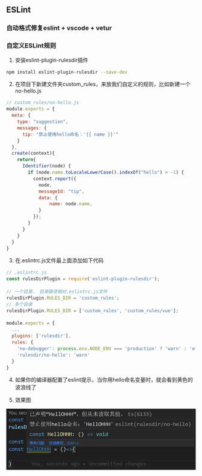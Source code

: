 ## ESLint

### 自动格式修复eslint + vscode + vetur


### 自定义ESLint规则

1. 安装eslint-plugin-rulesdir插件
```sh
npm install eslint-plugin-rulesdir --save-dev
```

2. 在项目下新建文件夹custom_rules，来放我们自定义的规则，比如新建一个no-hello.js
```js
// custom_rules/no-hello.js
module.exports = {
  meta: {
    type: "suggestion",
    messages: {
      tip: "禁止使用hello命名：'{{ name }}'"
    }
  },
  create(context){
    return{
      Identifier(node) {
        if (node.name.toLocaleLowerCase().indexOf("hello") > -1) {
          context.report({
            node,
            messageId: "tip",
            data: {
                name: node.name,
            }
          });
        }
      }
    }
  }
}
```

3. 在.eslintrc.js文件最上面添加如下代码
```js
// .eslintrc.js
const rulesDirPlugin = require('eslint-plugin-rulesdir');

// 一个目录， 目录路径相对.eslintrc.js文件
rulesDirPlugin.RULES_DIR = 'custom_rules';
// 多个目录
rulesDirPlugin.RULES_DIR = ['custom_rules', 'custom_rules/vue'];

module.exports = {
  ...
  plugins: ['rulesdir'],
  rules: {
    'no-debugger': process.env.NODE_ENV === 'production' ? 'warn' : 'off',
    'rulesdir/no-hello': 'warn'
  }
}

```

4. 如果你的编译器配置了eslint提示，当你用hello命名变量时，就会看到黄色的波浪线了

5. 效果图
<img src="../assets/eslint-hello.png" alt="preview" style="zoom:100%;" />